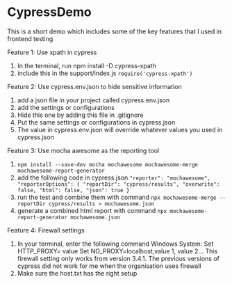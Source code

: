 # CypressDemo
This is a short demo which includes some of the key features that I used in frontend testing

Feature 1: Use xpath in cypress
1. In the terminal, run npm install -D cypress-xpath
2. include this in the support/index.js 
`require('cypress-xpath')`

Feature 2: Use cypress.env.json to hide sensitive information
1. add a json file in your project called cypress.env.json
2. add the settings or configurations
3. Hide this one by adding this file in .gitignore
4. Put the same settings or configurations in cypress.json
5. The value in cypress.env.json will override whatever values you used in cypress.json

Feature 3: Use mocha awesome as the reporting tool
1. `npm install --save-dev mocha mochawesome mochawesome-merge mochawesome-report-generator`
2. add the following code in cypress.json
`
    "reporter": "mochawesome",
    "reporterOptions": {
      "reportDir": "cypress/results",
      "overwrite": false,
      "html": false,
      "json": true
    }
`
3. run the test and combine them with command `npx mochawesome-merge --reportDir cypress/results > mochawesome.json`
4. generate a combined html report with command `npx mochawesome-report-generator mochawesome.json`

Feature 4: Firewall settings
1. In your terminal, enter the following command 
Windows System:
Set HTTP_PROXY= value
Set NO_PROXY=localhost,value 1, value 2...
This firewall setting only works from version 3.4.1. The previous versions of cypress did not work for me when the organisation uses firewall
2. Make sure the host.txt has the right setup 
